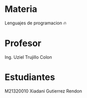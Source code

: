 # Materia
Lenguajes de programacion 🔥

# Profesor
Ing. Uziel Trujillo Colon

# Estudiantes
M21320010 Xiadani Gutierrez Rendon
